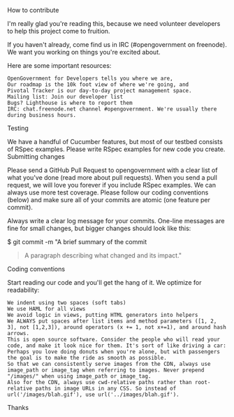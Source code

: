 How to contribute

I'm really glad you're reading this, because we need volunteer developers to help this project come to fruition.

If you haven't already, come find us in IRC (#opengovernment on freenode). We want you working on things you're excited about.

Here are some important resources:

    OpenGovernment for Developers tells you where we are,
    Our roadmap is the 10k foot view of where we're going, and
    Pivotal Tracker is our day-to-day project management space.
    Mailing list: Join our developer list
    Bugs? Lighthouse is where to report them
    IRC: chat.freenode.net channel #opengovernment. We're usually there during business hours.

Testing

We have a handful of Cucumber features, but most of our testbed consists of RSpec examples. Please write RSpec examples for new code you create.
Submitting changes

Please send a GitHub Pull Request to opengovernment with a clear list of what you've done (read more about pull requests). When you send a pull request, we will love you forever if you include RSpec examples. We can always use more test coverage. Please follow our coding conventions (below) and make sure all of your commits are atomic (one feature per commit).

Always write a clear log message for your commits. One-line messages are fine for small changes, but bigger changes should look like this:

$ git commit -m "A brief summary of the commit
> 
> A paragraph describing what changed and its impact."

Coding conventions

Start reading our code and you'll get the hang of it. We optimize for readability:

    We indent using two spaces (soft tabs)
    We use HAML for all views
    We avoid logic in views, putting HTML generators into helpers
    We ALWAYS put spaces after list items and method parameters ([1, 2, 3], not [1,2,3]), around operators (x += 1, not x+=1), and around hash arrows.
    This is open source software. Consider the people who will read your code, and make it look nice for them. It's sort of like driving a car: Perhaps you love doing donuts when you're alone, but with passengers the goal is to make the ride as smooth as possible.
    So that we can consistently serve images from the CDN, always use image_path or image_tag when referring to images. Never prepend "/images/" when using image_path or image_tag.
    Also for the CDN, always use cwd-relative paths rather than root-relative paths in image URLs in any CSS. So instead of url('/images/blah.gif'), use url('../images/blah.gif').

Thanks
